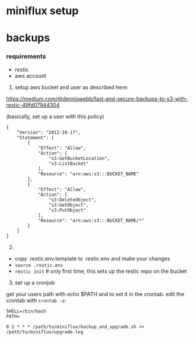 # miniflux setup



# backups

### requirements

- restic
- aws account

1. setup aws bucket and user as described here:

https://medium.com/@denniswebb/fast-and-secure-backups-to-s3-with-restic-49fd07944304

(basically, set up a user with this policy)
```
{
    "Version": "2012-10-17",
    "Statement": [
        {
            "Effect": "Allow",
            "Action": [
                "s3:GetBucketLocation",
                "s3:ListBucket"
            ],
            "Resource": "arn:aws:s3:::BUCKET_NAME"
        },
        {
            "Effect": "Allow",
            "Action": [
                "s3:DeleteObject",
                "s3:GetObject",
                "s3:PutObject"
            ],
            "Resource": "arn:aws:s3:::BUCKET_NAME/*"
        }
    ]
}
```

2.
 
- copy .restic.env.template to .restic.env and make your changes
- `source .restic.env`
- `restic init` # only first time, this sets up the restic repo on the bucket


3. set up a cronjob

get your users path with echo $PATH and to set it in the crontab.
edit the crontab with `crontab -e`:

```
SHELL=/bin/bash
PATH=

0 1 * * * /path/to/miniflux/backup_and_upgrade.sh >> /path/to/miniflux/upgrade.log
```



